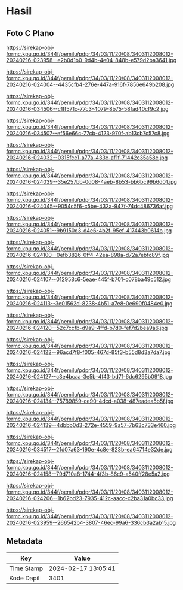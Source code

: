 # Hasil

## Foto C Plano

https://sirekap-obj-formc.kpu.go.id/344f/pemilu/pdpr/34/03/11/20/08/3403112008012-20240216-023958--e2b0d1b0-9d4b-4e04-848b-e579d2ba3641.jpg

https://sirekap-obj-formc.kpu.go.id/344f/pemilu/pdpr/34/03/11/20/08/3403112008012-20240216-024004--4435cfb4-276e-447a-916f-7856e649b208.jpg

https://sirekap-obj-formc.kpu.go.id/344f/pemilu/pdpr/34/03/11/20/08/3403112008012-20240216-034506--c1ff571c-77c3-4079-8b75-58fad40cf9c2.jpg

https://sirekap-obj-formc.kpu.go.id/344f/pemilu/pdpr/34/03/11/20/08/3403112008012-20240216-034507--ef56e66c-77cb-4123-970f-ab13cb7c57c8.jpg

https://sirekap-obj-formc.kpu.go.id/344f/pemilu/pdpr/34/03/11/20/08/3403112008012-20240216-024032--0315fce1-a77a-433c-af1f-71442c35a58c.jpg

https://sirekap-obj-formc.kpu.go.id/344f/pemilu/pdpr/34/03/11/20/08/3403112008012-20240216-024039--35e257bb-0d08-4aeb-8b53-bb6bc99b6d01.jpg

https://sirekap-obj-formc.kpu.go.id/344f/pemilu/pdpr/34/03/11/20/08/3403112008012-20240216-024045--9054c5f6-c5be-432a-947f-74dc486736af.jpg

https://sirekap-obj-formc.kpu.go.id/344f/pemilu/pdpr/34/03/11/20/08/3403112008012-20240216-024051--9b9150d3-d4e6-4b2f-95ef-417443b0614b.jpg

https://sirekap-obj-formc.kpu.go.id/344f/pemilu/pdpr/34/03/11/20/08/3403112008012-20240216-024100--0efb3826-0ff4-42ea-898a-d72a7ebfc89f.jpg

https://sirekap-obj-formc.kpu.go.id/344f/pemilu/pdpr/34/03/11/20/08/3403112008012-20240216-024107--012958c6-5eae-445f-b701-c078ba49c512.jpg

https://sirekap-obj-formc.kpu.go.id/344f/pemilu/pdpr/34/03/11/20/08/3403112008012-20240216-024113--3e01562d-8238-4b51-a7e8-0e690f0484e0.jpg

https://sirekap-obj-formc.kpu.go.id/344f/pemilu/pdpr/34/03/11/20/08/3403112008012-20240216-024120--52c7ccfb-d9a9-4ffd-b7d0-fef7d2bea9a6.jpg

https://sirekap-obj-formc.kpu.go.id/344f/pemilu/pdpr/34/03/11/20/08/3403112008012-20240216-024122--96acd7f8-f005-467d-85f3-b55d8d3a7da7.jpg

https://sirekap-obj-formc.kpu.go.id/344f/pemilu/pdpr/34/03/11/20/08/3403112008012-20240216-024127--c3e4bcaa-3e5b-4f43-bd7f-6dc6295b0918.jpg

https://sirekap-obj-formc.kpu.go.id/344f/pemilu/pdpr/34/03/11/20/08/3403112008012-20240216-024134--75789859-ce90-4dcd-a038-487eadea5b5f.jpg

https://sirekap-obj-formc.kpu.go.id/344f/pemilu/pdpr/34/03/11/20/08/3403112008012-20240216-024139--4dbbb0d3-272e-4559-9a57-7b63c733e460.jpg

https://sirekap-obj-formc.kpu.go.id/344f/pemilu/pdpr/34/03/11/20/08/3403112008012-20240216-034517--21d07a63-190e-4c8e-823b-ea64714e32de.jpg

https://sirekap-obj-formc.kpu.go.id/344f/pemilu/pdpr/34/03/11/20/08/3403112008012-20240216-024158--79d710a8-1744-4f3b-86c9-a540ff28e5a2.jpg

https://sirekap-obj-formc.kpu.go.id/344f/pemilu/pdpr/34/03/11/20/08/3403112008012-20240216-024206--1b62bd23-7935-412c-aacc-c2ba31a0bc33.jpg

https://sirekap-obj-formc.kpu.go.id/344f/pemilu/pdpr/34/03/11/20/08/3403112008012-20240216-023959--266542b4-3807-46ec-99a6-336cb3a2ab15.jpg


## Metadata

| Key        | Value               |
| ---------- | ------------------- |
| Time Stamp | 2024-02-17 13:05:41 |
| Kode Dapil | 3401                |



